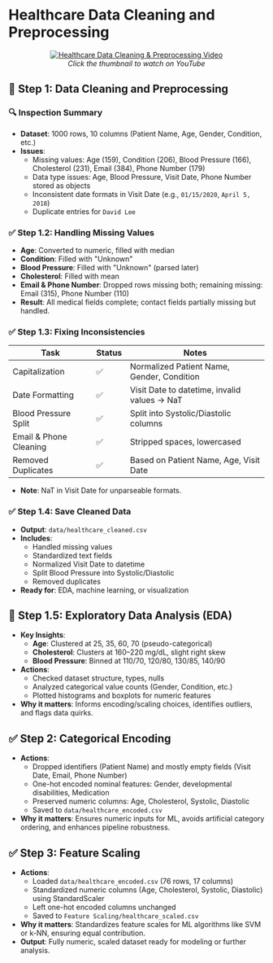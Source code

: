 # Healthcare Data Cleaning and Preprocessing
<p align="center">
  <a href="https://youtu.be/9nqpTcP0RZ0">
    <img src="https://img.youtube.com/vi/9nqpTcP0RZ0/maxresdefault.jpg" alt="Healthcare Data Cleaning & Preprocessing Video">
  </a>
  <br/>
  <em>Click the thumbnail to watch on YouTube</em>
</p>

## 🧹 Step 1: Data Cleaning and Preprocessing

### 🔍 Inspection Summary
- **Dataset**: 1000 rows, 10 columns (Patient Name, Age, Gender, Condition, etc.)
- **Issues**:
  - Missing values: Age (159), Condition (206), Blood Pressure (166), Cholesterol (231), Email (384), Phone Number (179)
  - Data type issues: Age, Blood Pressure, Visit Date, Phone Number stored as objects
  - Inconsistent date formats in Visit Date (e.g., `01/15/2020`, `April 5, 2018`)
  - Duplicate entries for `David Lee`

### ✅ Step 1.2: Handling Missing Values
- **Age**: Converted to numeric, filled with median
- **Condition**: Filled with "Unknown"
- **Blood Pressure**: Filled with "Unknown" (parsed later)
- **Cholesterol**: Filled with mean
- **Email & Phone Number**: Dropped rows missing both; remaining missing: Email (315), Phone Number (110)
- **Result**: All medical fields complete; contact fields partially missing but handled.

### ✅ Step 1.3: Fixing Inconsistencies
| Task                     | Status | Notes                                              |
|--------------------------|--------|----------------------------------------------------|
| Capitalization           | ✅     | Normalized Patient Name, Gender, Condition          |
| Date Formatting          | ✅     | Visit Date to datetime, invalid values → NaT       |
| Blood Pressure Split     | ✅     | Split into Systolic/Diastolic columns              |
| Email & Phone Cleaning   | ✅     | Stripped spaces, lowercased                        |
| Removed Duplicates       | ✅     | Based on Patient Name, Age, Visit Date             |

- **Note**: NaT in Visit Date for unparseable formats.

### ✅ Step 1.4: Save Cleaned Data
- **Output**: `data/healthcare_cleaned.csv`
- **Includes**:
  - Handled missing values
  - Standardized text fields
  - Normalized Visit Date to datetime
  - Split Blood Pressure into Systolic/Diastolic
  - Removed duplicates
- **Ready for**: EDA, machine learning, or visualization

## 🔎 Step 1.5: Exploratory Data Analysis (EDA)
- **Key Insights**:
  - **Age**: Clustered at 25, 35, 60, 70 (pseudo-categorical)
  - **Cholesterol**: Clusters at 160–220 mg/dL, slight right skew
  - **Blood Pressure**: Binned at 110/70, 120/80, 130/85, 140/90
- **Actions**:
  - Checked dataset structure, types, nulls
  - Analyzed categorical value counts (Gender, Condition, etc.)
  - Plotted histograms and boxplots for numeric features
- **Why it matters**: Informs encoding/scaling choices, identifies outliers, and flags data quirks.

## ✅ Step 2: Categorical Encoding
- **Actions**:
  - Dropped identifiers (Patient Name) and mostly empty fields (Visit Date, Email, Phone Number)
  - One-hot encoded nominal features: Gender, developmental disabilities, Medication
  - Preserved numeric columns: Age, Cholesterol, Systolic, Diastolic
  - Saved to `data/healthcare_encoded.csv`
- **Why it matters**: Ensures numeric inputs for ML, avoids artificial category ordering, and enhances pipeline robustness.

## ✅ Step 3: Feature Scaling
- **Actions**:
  - Loaded `data/healthcare_encoded.csv` (76 rows, 17 columns)
  - Standardized numeric columns (Age, Cholesterol, Systolic, Diastolic) using StandardScaler
  - Left one-hot encoded columns unchanged
  - Saved to `Feature Scaling/healthcare_scaled.csv`
- **Why it matters**: Standardizes feature scales for ML algorithms like SVM or k-NN, ensuring equal contribution.
- **Output**: Fully numeric, scaled dataset ready for modeling or further analysis.